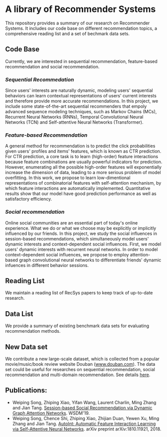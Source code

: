 # A library of Recommender Systems
This repository provides a summary of our research on Recommender Systems.
It includes our code base on different recommendation topics, a comprehensive 
reading list and a set of bechmark data sets.

## Code Base
Currently, we are interested in sequential recommendation, feature-based 
recommendation and social recommendation.

### *Sequential Recommedation*
Since users' interests are naturally dynamic, modeling users' sequential behaviors 
can learn contextual representations of users' current interests and therefore provide 
more accurate recommendations. In this project, we include some state-of-the-art 
sequential recommenders that empoly advanced sequence modeling techniques, such as 
Markov Chains (MCs), Recurrent Neural Networks (RNNs), Temporal Convolutional Neural
Networks (TCN) and Self-attentive Neural Networks (Transformer). 

### *Feature-based Recommendation*
A general method for recommendation is to predict the click probabilities given 
users' profiles and items' features, which is known as CTR prediction.
For CTR prediction, a core task is
to learn (high-order) feature interactions because feature combinations are usually
powerful indicators for prediction. However, enumerating all the possible high-order 
features will exponentially increase the dimension of data, leading to a more serious 
problem of model overfitting. In this work, we propose to learn low-dimentional 
representations of combinatorial features with self-attention mechanism, by which 
feature interactions are automatically implemented. Quantitative results show that 
our model have good prediction performance as well as satisfactory efficiency.

### *Social recommendation*
Online social communities are an essential part of today's online experience. What we do
or what we choose may be explicitly or implicitly influenced by our friends.
In this project, we study the social influences in session-based recommendations, which 
simultaneously model users' dynamic interests and context-dependent social influences.
First, we model users' dynamic interests with recurrent neural networks. 
In order to model context-dependent social influences, we propose to employ attention-based
graph convolutional neural networks to differentiate friends' dynamic infuences in different 
behavior sessions.

## Reading List
We maintain a reading list of RecSys papers to keep track of up-to-date research.

## Data List
We provide a summary of existing benchmark data sets for evaluating recommendation methods.

## New Data set
We contribute a new large-scale dataset, which is collected from a popular movie/music/book review website Douban (www.douban.com).
The data set could be useful for researches on sequential recommendation, social recommendation and multi-domain recommendation.
See details [here](https://github.com/DeepGraphLearning/RecommenderSystems/blob/master/socialRec/README.md#douban-data).


## Publications:
* Weiping Song, Zhiping Xiao, Yifan Wang, Laurent Charlin, Ming Zhang and Jian Tang. 
[Session-based Social Recommendation via Dynamic Graph Attention Networks](https://arxiv.org/pdf/1902.09362.pdf). WSDM'19.
* Weiping Song, Chence Shi, Zhiping Xiao, Zhijian Duan, Yewen Xu, Ming Zhang and Jian Tang.
[AutoInt: Automatic Feature Interaction Learning via Self-Attentive Neural Networks](https://arxiv.org/pdf/1810.11921.pdf).
arXiv preprint arXiv:1810.11921, 2018.
